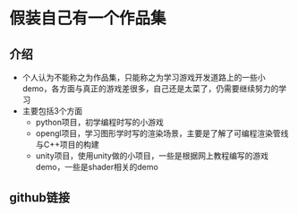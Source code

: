 # 假装自己有一个作品集
## 介绍
- 个人认为不能称之为作品集，只能称之为学习游戏开发道路上的一些小demo，各方面与真正的游戏差很多，自己还是太菜了，仍需要继续努力的学习
- 主要包括3个方面
    - python项目，初学编程时写的小游戏
    - opengl项目，学习图形学时写的渲染场景，主要是了解了可编程渲染管线与C++项目的构建
    - unity项目，使用unity做的小项目，一些是根据网上教程编写的游戏demo，一些是shader相关的demo
## github链接
